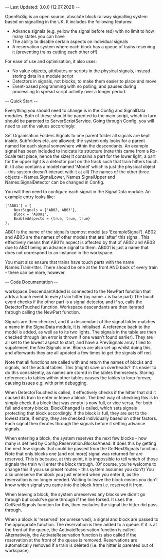 -- Last Updated: 3.0.0 (12.07.2021) --


OpenRoSig is an open source, absolute block railway signalling system based on signalling in the UK.
It includes the following features:
- Advance signals (e.g. yellow the signal before red) with no limit to how many states you can have
- The ability to disable certain aspects on individual signals
- A reservation system where each block has a queue of trains reserving it (preventing trains cutting each other off)

For ease of use and optimisation, it also uses:
- No value objects, attributes or scripts in the physical signals, instead storing data in a module script
- Detectors in signals, not blocks, to make them easier to place and move
- Event-based programming with no polling, and pauses during processing to spread script activity over a longer period.


-- Quick Start --

Everything you should need to change is in the Config and SignalData modules.
Both of these should be parented to the main script, which in turn should be parented to ServerScriptService.
Going through Config, you will need to set the values accordingly:

Set Organisation.Folders.Signals to one parent folder all signals are kept inside.
Subfolders etc. are allowed; the system only looks for a parent named for each signal somewhere within the descendants.
An example signal has been included to indicate its structure (note this came from a Ro-Scale test place, hence the size)
It contains a part for the lower light, a part for the upper light & a detector part on the track such that train hitters touch it.
(It also contains a model named 'Model' which is just the physical object - this system doesn't interact with it at all)
The names of the other three objects - Names.SignalLower, Names.SignalUpper and Names.SignalDetector can be changed in Config.

You will then need to configure each signal in the SignalData module.
An example entry looks like:

	['AB01'] = {
		NextSignals = {'AB02, AB03'},
		Block = 'AB001',
		EnabledAspects = {true, true, true}
	},
	
AB01 is the name of the signal's topmost model (as 'ExampleSignal').
AB02 and AB03 are the names of other models that are 'after' this signal.
This effectively means that AB01's aspect is affected by that of AB02 and AB03 due to AB01 being an advance signal to them.
AB001 is just a name that does not correspond to an instance in the workspace.

You must also ensure that trains have touch parts with the name Names.TrainHitter.
There should be one at the front AND back of every train - there can be more, however.


-- Code Documentation --

workspace.DescendantAdded is connected to the NewPart function that adds a touch event to every train hitter (by name + is base part)
The touch event checks if the other part is a signal detector, and if so, calls the DetectorTouched function.
Workspace descendants are then iterated through calling the NewPart function.

Signals are then checked, and if a descendant of the signal folder matches a name in the SignalData module, it is initialised.
A reference back to the model is added, as well as to its two lights.
The signals in the table are then checked through (an error is thrown if one wasn't found earlier).
They are all set to the lowest aspect to start, and have a PrevSignals array filled to supplement the NextSignals one.
Blocks are also set up whilst doing this, and afterwards they are all updated a few times to get the signals off red.

Note that all functions are called with and return the names of blocks and signals, not the actual tables.
This (might) save on overheads? It's easier to do this consistently, as names are stored in the tables themselves.
Storing references to tables within other tables causes the tables to loop forever, causing issues e.g. with print debugging.

When DetectorTouched is called, it effectively checks if the hitter that did it caused its train to enter or leave a block.
The best way of checking this is to simply check if a block that was empty is now full, or vice versa.
For both full and empty blocks, BlockChanged is called, which sets signals protecting that block accordingly.
If the block is full, they are set to the lowest state; if empty, they are checked individually based on other factors.
Each signal then iterates through the signals before it setting advance signals.

When entering a block, the system reserves the next few blocks - how many is defined by Config.Reservation.BlocksAhead.
It does this by getting the next few signals that could be passed from the GetNextSignals function.
Note that only blocks one (and not more) signal was returned for are reserved.
This is because, at this point, it is impossible to tell which of those signals the train will enter the block through.
(Of course, you're welcome to change this if you use preset routes - this system assumes you don't)
You also unreserve the block you just entered when you enter it, as the reservation is no longer needed.
Waiting to leave the block means you don't know which signal you came into the block from i.e. reserved it from.

When leaving a block, the system unreserves any blocks we didn't go through but could've gone through if the line forked.
It uses the GetNextSignals function for this, then excludes the signal the hitter did pass through.

When a block is 'reserved' (or unreserved), a signal and block are passed to the appropriate function.
The reservation is then added to a queue. If it is at the front of the queue, the ActivateReservation function is called.
Alternatively, the ActivateReservation function is also called if the reservation at the front of the queue is removed.
Reservations are automatically removed if a train is deleted (i.e. the hitter is parented out of workspace)
